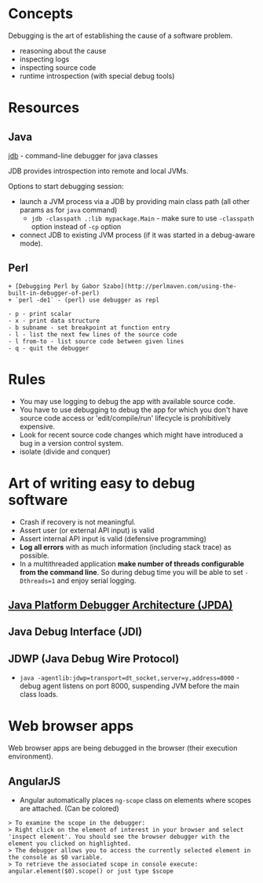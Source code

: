 # Concepts
Debugging is the art of establishing the cause of a software problem.
- reasoning about the cause
- inspecting logs
- inspecting source code
- runtime introspection (with special debug tools)

# Resources

## Java

[jdb](http://docs.oracle.com/javase/8/docs/technotes/tools/windows/jdb.html) - command-line debugger for java classes

JDB provides introspection into remote and local JVMs.

Options to start debugging session:
- launch a JVM process via a JDB by providing main class path (all other params as for `java` command)
    + `jdb -classpath .:lib mypackage.Main` - make sure to use `-classpath` option instead of `-cp` option
- connect JDB to existing JVM process (if it was started in a debug-aware mode).

## Perl

    + [Debugging Perl by Gabor Szabo](http://perlmaven.com/using-the-built-in-debugger-of-perl)
    + `perl -de1` - (perl) use debugger as repl
```
- p - print scalar
- x - print data structure
- b subname - set breakpoint at function entry
- l - list the next few lines of the source code
- l from-to - list source code between given lines
- q - quit the debugger
```

# Rules
- You may use logging to debug the app with available source code.
- You have to use debugging to debug the app for which you don't have source code access or 'edit/compile/run' lifecycle is prohibitively expensive.
- Look for recent source code changes which might have introduced a bug in a version control system.
- isolate (divide and conquer)

# Art of writing easy to debug software
- Crash if recovery is not meaningful.
- Assert user (or external API input) is valid
- Assert internal API input is valid (defensive programming)
- **Log all errors** with as much information (including stack trace) as possible.
- In a multithreaded application **make number of threads configurable from the command line**. So during debug time you will be able to set `-Dthreads=1` and enjoy serial logging.

## [Java Platform Debugger Architecture (JPDA)](http://docs.oracle.com/javase/8/docs/technotes/guides/jpda/index.html)

## Java Debug Interface (JDI)

## JDWP (Java Debug Wire Protocol)
- `java -agentlib:jdwp=transport=dt_socket,server=y,address=8000` - debug agent listens on port 8000, suspending JVM before the main class loads.

# Web browser apps
Web browser apps are being debugged in the browser (their execution environment).

## AngularJS
- Angular automatically places `ng-scope` class on elements where scopes are attached. (Can be colored)

```
> To examine the scope in the debugger:
> Right click on the element of interest in your browser and select 'inspect element'. You should see the browser debugger with the element you clicked on highlighted.
> The debugger allows you to access the currently selected element in the console as $0 variable.
> To retrieve the associated scope in console execute: angular.element($0).scope() or just type $scope
```
